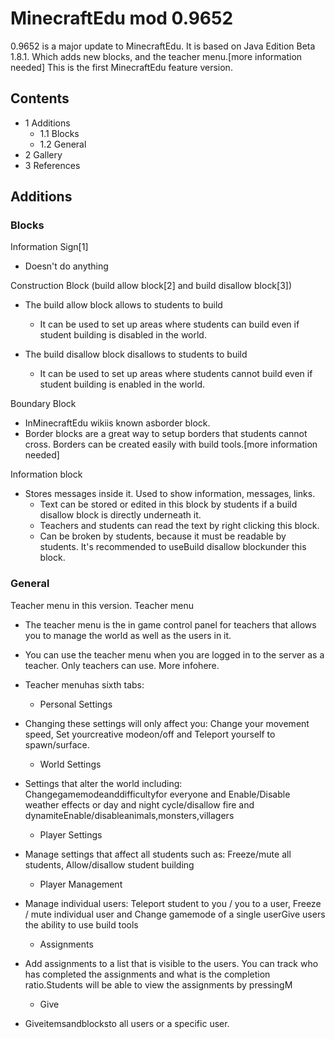 # MinecraftEdu mod 0.9652
0.9652 is a major update to MinecraftEdu. It is based on Java Edition Beta 1.8.1. Which adds new blocks, and the teacher menu.[more information needed] This is the first MinecraftEdu feature version.

## Contents
- 1 Additions
	- 1.1 Blocks
	- 1.2 General
- 2 Gallery
- 3 References

## Additions
### Blocks
Information Sign[1]

- Doesn't do anything

Construction Block (build allow block[2] and build disallow block[3])

- The build allow block allows to students to build
	- It can be used to set up areas where students can build even if student building is disabled in the world.

- The build disallow block disallows to students to build
	- It can be used to set up areas where students cannot build even if student building is enabled in the world.

Boundary Block

- InMinecraftEdu wikiis known asborder block.
- Border blocks are a great way to setup borders that students cannot cross. Borders can be created easily with build tools.[more information needed]

Information block

- Stores messages inside it. Used to show information, messages, links.
	- Text can be stored or edited in this block by students if a build disallow block is directly underneath it.
	- Teachers and students can read the text by right clicking this block.
	- Can be broken by students, because it must be readable by students. It's recommended to useBuild disallow blockunder this block.

### General
Teacher menu in this version.
Teacher menu

- The teacher menu is the in game control panel for teachers that allows you to manage the world as well as the users in it.
- You can use the teacher menu when you are logged in to the server as a teacher. Only teachers can use. More infohere.
- Teacher menuhas sixth tabs:
	- Personal Settings
- Changing these settings will only affect you: Change your movement speed, Set yourcreative modeon/off and Teleport yourself to spawn/surface.
	- World Settings

- Settings that alter the world including: Changegamemodeanddifficultyfor everyone and Enable/Disable weather effects or day and night cycle/disallow fire and dynamiteEnable/disableanimals,monsters,villagers
	- Player Settings
- Manage settings that affect all students such as: Freeze/mute all students, Allow/disallow student building
	- Player Management
- Manage individual users: Teleport student to you / you to a user, Freeze / mute individual user and Change gamemode of a single userGive users the ability to use build tools
	- Assignments

- Add assignments to a list that is visible to the users. You can track who has completed the assignments and what is the completion ratio.Students will be able to view the assignments by pressingM
	- Give

- Giveitemsandblocksto all users or a specific user.


